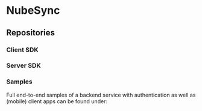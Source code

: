 # NubeSync

## Repositories
### Client SDK


### Server SDK


### Samples
Full end-to-end samples of a backend service with authentication as well as (mobile) client apps can be found under:
